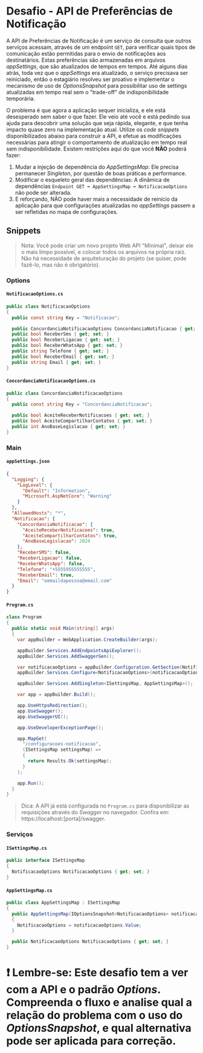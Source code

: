 # Desafio - API de Preferências de Notificação

A API de Preferências de Notificação é um serviço de consulta que outros serviços acessam, através de um endpoint `GET`, para verificar quais tipos de comunicação estão permitidas para o envio de notificações aos destinatários. Estas preferências são armazenadas em arquivos *appSettings*, que são atualizados de tempos em tempos. Até alguns dias atrás, toda vez que o *appSettings* era atualizado, o serviço precisava ser reiniciado, então o estagiário resolveu ser proativo e implementar o mecanismo de uso de *OptionsSnapshot* para possibilitar uso de settings atualizadas em tempo real sem o "trade-off" de indisponibilidade temporária.

O problema é que agora a aplicação sequer inicializa, e ele está desesperado sem saber o que fazer. Ele veio até você e está pedindo sua ajuda para descobrir uma solução que seja rápida, elegante, e que tenha impacto quase zero na implementação atual. Utilize os *code snippets* disponibilizados abaixo para construir a API, e efetue as modificações necessárias para atingir o comportamento de atualização em tempo real sem indisponibilidade. Existem restrições aqui do que você **NÃO** poderá fazer:
1. Mudar a injeção de dependência do *AppSettingsMap*: Ele precisa permanecer *Singleton*, por questão de boas práticas e performance.
2. Modificar o esqueleto geral das dependências: A dinâmica de dependências `Endpoint GET ➡ AppSettingsMap ➡ NotificacaoOptions` não pode ser alterada.
3. E reforçando, NÃO pode haver mais a necessidade de reinício da aplicação para que configurações atualizadas no *appSettings* passem a ser refletidas no mapa de configurações.

## Snippets

> Nota: Você pode criar um novo projeto Web API "Minimal", deixar ele o mais limpo possível, e colocar todos os arquivos na própria raíz. Não há necessidade de arquiteturação do projeto (se quiser, pode fazê-lo, mas não é obrigatório).

### Options

#### `NotificacaoOptions.cs`
```cs
public class NotificacaoOptions
{
  public const string Key = "Notificacao";

  public ConcordanciaNotificacaoOptions ConcordanciaNotificacao { get; set; }
  public bool ReceberSms { get; set; }
  public bool ReceberLigacao { get; set; }
  public bool ReceberWhatsApp { get; set; }
  public string Telefone { get; set; }
  public bool ReceberEmail { get; set; }
  public string Email { get; set; }
}
```

#### `ConcordanciaNotificacaoOptions.cs`
```cs
public class ConcordanciaNotificacaoOptions
{
  public const string Key = "ConcordanciaNotificacao";

  public bool AceiteReceberNotificacoes { get; set; }
  public bool AceiteCompartilharContatos { get; set; }
  public int AnoBaseLegislacao { get; set; }
}
```

### Main

#### `appSettings.json`
```json
{
  "Logging": {
    "LogLevel": {
      "Default": "Information",
      "Microsoft.AspNetCore": "Warning"
    }
  },
  "AllowedHosts": "*",
  "Notificacao": {
    "ConcordanciaNotificacao": {
      "AceiteReceberNotificacoes": true,
      "AceiteCompartilharContatos": true,
      "AnoBaseLegislacao": 2024
    },
    "ReceberSMS": false,
    "ReceberLigacao": false,
    "ReceberWhatsApp": false,
    "Telefone": "+5555955555555",
    "ReceberEmail": true,
    "Email": "oemaildapessoa@email.com"
  }
}
```

#### `Program.cs`
```cs
class Program
{
  public static void Main(string[] args)
  {
    var appBuilder = WebApplication.CreateBuilder(args);

    appBuilder.Services.AddEndpointsApiExplorer();
    appBuilder.Services.AddSwaggerGen();

    var notificacaoOptions = appBuilder.Configuration.GetSection(NotificacaoOptions.Key);
    appBuilder.Services.Configure<NotificacaoOptions>(notificacaoOptions);

    appBuilder.Services.AddSingleton<ISettingsMap, AppSettingsMap>();

    var app = appBuilder.Build();

    app.UseHttpsRedirection();
    app.UseSwagger();
    app.UseSwaggerUI();

    app.UseDeveloperExceptionPage();

    app.MapGet(
      "/configuracoes-notificacao",
      (ISettingsMap settingsMap) =>
      {
        return Results.Ok(settingsMap);
      }
    );

    app.Run();
  }
}
```
> Dica: A API já está configurada no `Program.cs` para disponibilizar as requisições através do *Swagger* no navegador. Confira em: https://localhost:[porta]/swagger.

### Serviços

#### `ISettingsMap.cs`
```cs
public interface ISettingsMap
{
  NotificacaoOptions NotificacaoOptions { get; set; }
}
```

#### `AppSettingsMap.cs`
```cs
public class AppSettingsMap : ISettingsMap
{
  public AppSettingsMap(IOptionsSnapshot<NotificacaoOptions> notificacaoOptions)
  {
    NotificacaoOptions = notificacaoOptions.Value;
  }

  public NotificacaoOptions NotificacaoOptions { get; set; }
}
```

# ❗ Lembre-se: Este desafio tem a ver com a API e o padrão *Options*. Compreenda o fluxo e analise qual a relação do problema com o uso do *OptionsSnapshot*, e qual alternativa pode ser aplicada para correção.
